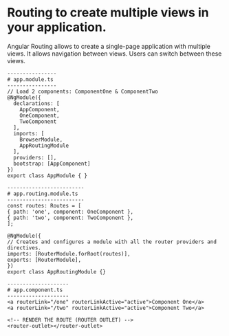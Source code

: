 # Routing to create multiple views in your application.

Angular Routing allows to create a single-page application with multiple views.
It allows navigation between views.
Users can switch between these views.

```
----------------
# app.module.ts
----------------
// Load 2 components: ComponentOne & ComponentTwo
@NgModule({
  declarations: [
    AppComponent,
    OneComponent,
    TwoComponent
  ],
  imports: [
    BrowserModule,
    AppRoutingModule
  ],
  providers: [],
  bootstrap: [AppComponent]
})
export class AppModule { }
```

```
-------------------------
# app.routing.module.ts
-------------------------
const routes: Routes = [
{ path: 'one', component: OneComponent },
{ path: 'two', component: TwoComponent },
];

@NgModule({
// Creates and configures a module with all the router providers and directives.
imports: [RouterModule.forRoot(routes)],
exports: [RouterModule],
})
export class AppRoutingModule {}

```

```
--------------------
# app.component.ts
--------------------
<a routerLink="/one" routerLinkActive="active">Component One</a>
<a routerLink="/two" routerLinkActive="active">Component Two</a>

<!-- RENDER THE ROUTE (ROUTER OUTLET) -->
<router-outlet></router-outlet>
```
